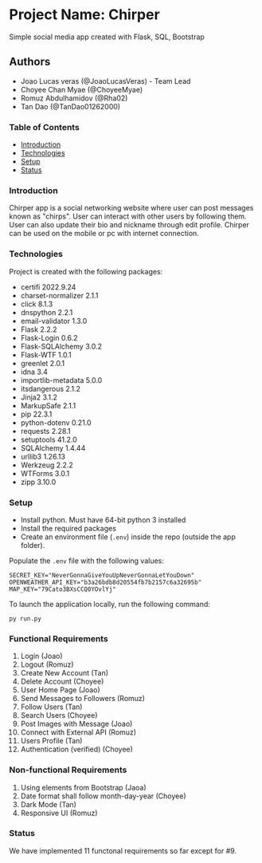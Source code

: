 # Project Name: Chirper
Simple social media app created with Flask, SQL, Bootstrap

## Authors
- Joao Lucas veras (@JoaoLucasVeras) - Team Lead
- Choyee Chan Myae (@ChoyeeMyae)
- Romuz Abdulhamidov (@Rha02)
- Tan Dao (@TanDao01262000)


### Table of Contents
* [Introduction](#Introduction)
* [Technologies](#Technologies)
* [Setup](#setup)
* [Status](#status)

### Introduction
Chirper app is a social networking website where user can post messages known as "chirps". User can interact with other users by following them. User can also update their bio and nickname through edit profile. Chirper can be used on the mobile or pc with internet connection. 

### Technologies
Project is created with the following packages:

* certifi            2022.9.24
* charset-normalizer 2.1.1
* click              8.1.3
* dnspython          2.2.1
* email-validator    1.3.0
* Flask              2.2.2
* Flask-Login        0.6.2
* Flask-SQLAlchemy   3.0.2
* Flask-WTF          1.0.1
* greenlet           2.0.1
* idna               3.4
* importlib-metadata 5.0.0
* itsdangerous       2.1.2
* Jinja2             3.1.2
* MarkupSafe         2.1.1
* pip                22.3.1
* python-dotenv      0.21.0
* requests           2.28.1
* setuptools         41.2.0
* SQLAlchemy         1.4.44
* urllib3            1.26.13
* Werkzeug           2.2.2
* WTForms            3.0.1
* zipp               3.10.0

### Setup
- Install python. Must have 64-bit python 3 installed
- Install the required packages
- Create an environment file (`.env`) inside the repo (outside the app folder).

Populate the `.env` file with the following values:
```
SECRET_KEY="NeverGonnaGiveYouUpNeverGonnaLetYouDown"
OPENWEATHER_API_KEY="b3a26bdb8d20554fb7b2157c6a32695b"
MAP_KEY="79Cato3BXsCCQ0YOvlYj"
```

To launch the application locally, run the following command:
```
py run.py
```
### Functional Requirements
1. Login (Joao)
2. Logout (Romuz)
3. Create New Account (Tan)
4. Delete Account (Choyee)
5. User Home Page (Joao)
6. Send Messages to Followers (Romuz)
7. Follow Users (Tan)
8. Search Users (Choyee)
9. Post Images with Message (Joao)
10. Connect with External API (Romuz)
11. Users Profile (Tan)
12. Authentication (verified) (Choyee)
### Non-functional Requirements
1. Using elements from Bootstrap (Jaoa)
2. Date format shall follow month-day-year (Choyee)
3. Dark Mode (Tan)
4. Responsive UI (Romuz)

### Status
We have implemented 11 functonal requirements so far except for #9.





